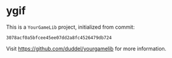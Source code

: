# ygif

This is a `YourGameLib` project, initialized from commit:

    3078acf0a5bfcee45ee07dd2a8fc4526479db724

Visit <https://github.com/duddel/yourgamelib> for more information.